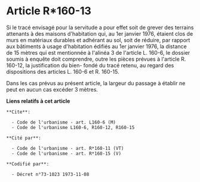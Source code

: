 # Article R*160-13

Si le tracé envisagé pour la servitude a pour effet soit de grever des terrains attenants à des maisons d'habitation qui, au
1er janvier 1976, étaient clos de murs en matériaux durables et adhérant au sol, soit de réduire, par rapport aux bâtiments à
usage d'habitation édifiés au 1er janvier 1976, la distance de 15 mètres qui est mentionnée à l'alinéa 3 de l'article L.
160-6, le dossier soumis à enquête doit comprendre, outre les pièces prévues à l'article R. 160-12, la justification du bien-
fondé du tracé retenu, au regard des dispositions des articles L. 160-6 et R. 160-15.

Dans les cas prévus au présent article, la largeur du passage à établir ne peut en aucun cas excéder 3 mètres.

**Liens relatifs à cet article**

	**Cite**:

	  - Code de l'urbanisme - art. L160-6 (M)
	  - Code de l'urbanisme L160-6, R160-12, R160-15

	**Cité par**:

	  - Code de l'urbanisme - art. R*160-11 (VT)
	  - Code de l'urbanisme - art. R*160-15 (V)

	**Codifié par**:

	  - Décret n°73-1023 1973-11-08
